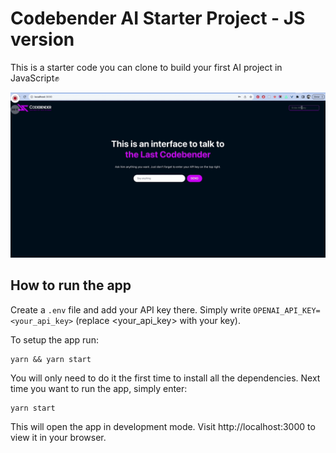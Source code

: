 # Codebender AI Starter Project - JS version

This is a starter code you can clone to build your first AI project in JavaScript✊

<img src="app-demo.gif" alt="app homepage" width=600>

## How to run the app

Create a `.env` file and add your API key there.
Simply write `OPENAI_API_KEY=<your_api_key>` (replace <your_api_key> with your key).

To setup the app run:

```
yarn && yarn start
```

You will only need to do it the first time to install all the dependencies.
Next time you want to run the app, simply enter:

```
yarn start
```

This will open the app in development mode. Visit http://localhost:3000 to view it in your browser.
